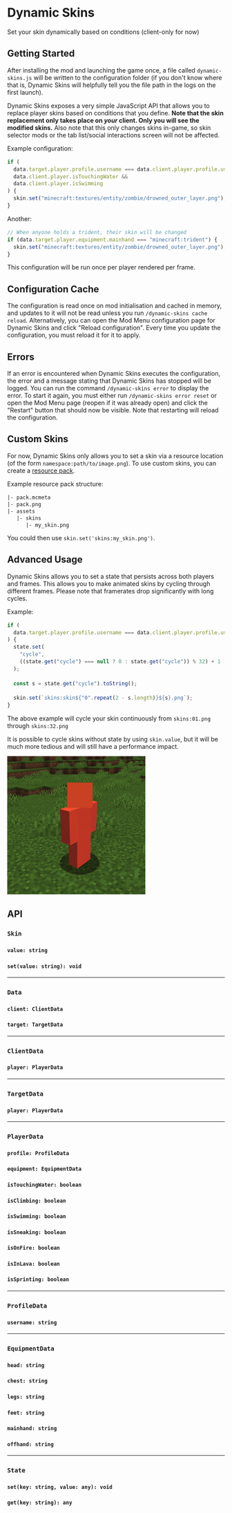 # Dynamic Skins

Set your skin dynamically based on conditions (client-only for now)

## Getting Started

After installing the mod and launching the game once, a file called `dynamic-skins.js` will be written to the configuration folder (if you don't know where that is, Dynamic Skins will helpfully tell you the file path in the logs on the first launch).

Dynamic Skins exposes a very simple JavaScript API that allows you to replace player skins based on conditions that you define. **Note that the skin replacement only takes place on _your_ client. Only you will see the modified skins.** Also note that this only changes skins in-game, so skin selector mods or the tab list/social interactions screen will not be affected.

Example configuration:

```javascript
if (
  data.target.player.profile.username === data.client.player.profile.username && // Only replace your own skin - without this, you'll see that everyone's skin changes when you swim
  data.client.player.isTouchingWater &&
  data.client.player.isSwimming
) {
  skin.set("minecraft:textures/entity/zombie/drowned_outer_layer.png");
}
```

Another:

```javascript
// When anyone holds a trident, their skin will be changed
if (data.target.player.equipment.mainhand === "minecraft:trident") {
  skin.set("minecraft:textures/entity/zombie/drowned_outer_layer.png");
}
```

This configuration will be run once per player rendered per frame.

## Configuration Cache

The configuration is read once on mod initialisation and cached in memory, and updates to it will not be read unless you run `/dynamic-skins cache reload`. Alternatively, you can open the Mod Menu configuration page for Dynamic Skins and click "Reload configuration". Every time you update the configuration, you must reload it for it to apply.

## Errors

If an error is encountered when Dynamic Skins executes the configuration, the error and a message stating that Dynamic Skins has stopped will be logged. You can run the command `/dynamic-skins error` to display the error. To start it again, you must either run `/dynamic-skins error reset` or open the Mod Menu page (reopen if it was already open) and click the "Restart" button that should now be visible. Note that restarting will reload the configuration.

## Custom Skins

For now, Dynamic Skins only allows you to set a skin via a resource location (of the form `namespace:path/to/image.png`). To use custom skins, you can create a [resource pack](https://minecraft.wiki/w/Resource_pack#Java_Edition).

Example resource pack structure:

```
|- pack.mcmeta
|- pack.png
|- assets
   |- skins
      |- my_skin.png
```

You could then use `skin.set('skins:my_skin.png')`.

## Advanced Usage

Dynamic Skins allows you to set a state that persists across both players and frames. This allows you to make animated skins by cycling through different frames. Please note that framerates drop significantly with long cycles.

Example:

```javascript
if (
  data.target.player.profile.username === data.client.player.profile.username
) {
  state.set(
    "cycle",
    ((state.get("cycle") === null ? 0 : state.get("cycle")) % 32) + 1
  );

  const s = state.get("cycle").toString();

  skin.set(`skins:skin${"0".repeat(2 - s.length)}${s}.png`);
}
```

The above example will cycle your skin continuously from `skins:01.png` through `skins:32.png`

It is possible to cycle skins without state by using `skin.value`, but it will be much more tedious and will still have a performance impact.

<img src="assets/gradient-skin.gif" alt="a gif of the skin cycling through different gradients" />

## API

### `Skin`

#### `value: string`

#### `set(value: string): void`

---

### `Data`

#### `client: ClientData`

#### `target: TargetData`

---

### `ClientData`

#### `player: PlayerData`

---

### `TargetData`

#### `player: PlayerData`

---

### `PlayerData`

#### `profile: ProfileData`

#### `equipment: EquipmentData`

#### `isTouchingWater: boolean`

#### `isClimbing: boolean`

#### `isSwimming: boolean`

#### `isSneaking: boolean`

#### `isOnFire: boolean`

#### `isInLava: boolean`

#### `isSprinting: boolean`

---

### `ProfileData`

#### `username: string`

---

### `EquipmentData`

#### `head: string`

#### `chest: string`

#### `legs: string`

#### `feet: string`

#### `mainhand: string`

#### `offhand: string`

---

### `State`

#### `set(key: string, value: any): void`

#### `get(key: string): any`

